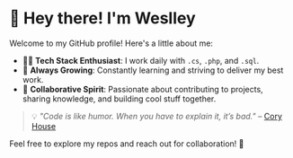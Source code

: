 # 👋 Hey there! I'm Weslley

Welcome to my GitHub profile! Here's a little about me:

- 🧑‍💻 **Tech Stack Enthusiast**: I work daily with `.cs`, `.php`, and `.sql`.
- 🚀 **Always Growing**: Constantly learning and striving to deliver my best work.
- 🌟 **Collaborative Spirit**: Passionate about contributing to projects, sharing knowledge, and building cool stuff together.

> 💡 _"Code is like humor. When you have to explain it, it’s bad."_ – [Cory House](https://twitter.com/housecor)

Feel free to explore my repos and reach out for collaboration! 🙌
